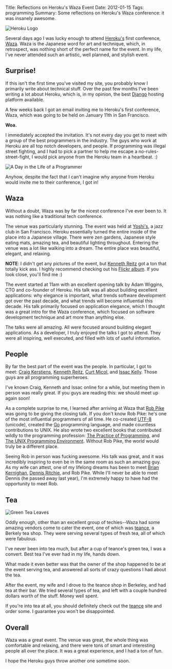 Title: Reflections on Heroku's Waza Event
Date: 2012-01-15
Tags: programming
Summary: Some reflections on Heroku's Waza conference: it was insanely awesome.


![Heroku Logo][]


Several days ago I was lucky enough to attend [Heroku's][] first conference,
[Waza][].  Waza is the Japanese word for art and technique, which, in
retrospect, was nothing short of the perfect name for the event.  In my life,
I've never attended such an artistic, well planned, and stylish event.


## Surprise!

If this isn't the first time you've visited my site, you probably know I
primarily write about technical stuff.  Over the past few months I've been
writing a lot about Heroku, which is, in my opinion, the best [Django][]
hosting platform available.

A few weeks back I got an email inviting me to Heroku's first conference, Waza,
which was going to be held on January 11th in San Francisco.

**Woa.**

I immediately accepted the invitation.  It's not every day you get to meet with
a group of the best programmers in the industry.  The guys who work at Heroku
are all top notch developers, and people.  If programming was illegal street
fighting, and I had to pick a partner to help me escape a
no-rules-street-fight, I would pick anyone from the Heroku team in a heartbeat.
:)

![A Day in the Life of a Programmer][]

Anyhow, despite the fact that I can't imagine why anyone from Heroku would
invite me to their conference, I got in!


## Waza

Without a doubt, Waza was by far the nicest conference I've ever been to.  It
was nothing like a traditional tech conference.

The venue was particularly stunning.  The event was held at [Yoshi's][], a jazz
club in San Francisco.  Heroku essentially turned the entire inside of the
place into a Japanese village.  There were zen gardens, Japanese style eating
mats, amazing tea, and beautiful lighting throughout.  Entering the venue was a
lot like walking into a dream.  The entire place was beautiful, elegant, and
relaxing.

**NOTE**: I didn't get any pictures of the event, but [Kenneth Reitz][] got a
ton that totally kick ass.  I highly recommend checking out his
[Flickr album][].  If you look close, you'll find me :)

The event started at 11am with an excellent opening talk by Adam Wiggins, CTO
and co-founder of Heroku.  His talk was all about building excellent
applications: why elegance is important, what trends software development got
over the past decade, and what trends will become influential this decade.  His
talk primarily focused on application elegance, which I thought was a great
intro for the Waza conference, which focused on software development technique
and art more than anything else.

The talks were all amazing.  All were focused around building elegant
applications.  As a developer, I truly enjoyed the talks I got to attend.  They
were all inspiring, well executed, and filled with lots of useful information.


## People

By far the best part of the event was the people.  In particular, I got to
meet: [Craig Kerstiens][], [Kenneth Reitz][], [Curt Micol][], and
[Issac Kelly][].  Those guys are all programming superheroes.

I've known Craig, Kenneth and Issac online for a while, but meeting them in
person was really great.  If you guys are reading this: we should meet up again
soon!

As a complete surprise to me, I learned after arriving at Waza that
[Rob Pike][] was going to be giving the closing talk.  If you don't know Rob
Pike: he's one of the most influential programmers of all time.  He co-created
[UTF-8][] (unicode), created the [Go][] programming language, and made
countless contributions to UNIX.  He also wrote two excellent books that
contributed wildly to the programming profession:
[The Practice of Programming][], and [The UNIX Programming Environment][].
Without Rob Pike, the world would truly be a different place.

Seeing Rob in person was fucking awesome.  His talk was great, and it was
incredibly inspiring to even be in the same room as such an amazing guy.  As my
wife can attest, one of my lifelong dreams has been to meet
[Brian Kernighan][], [Dennis Ritchie][], and Rob Pike.  While I'll never be
able to meet Dennis (he passed away last year), I'm extremely happy to have had
the opportunity to meet Rob.


## Tea

![Green Tea Leaves][]

Oddly enough, other than an excellent group of techies--Waza had some amazing
vendors come to cater the event, one of which was [teance][], a Berkely tea
shop.  They were serving several types of fresh tea, all of which were
fabulous.

I've never been into tea much, but after a cup of teance's green tea, I was a
convert.  Best tea I've ever had in my life, hands down.

What made it even better was that the owner of the shop happened to be at the
event serving tea, and answered all sorts of crazy questions I had about the
tea.

After the event, my wife and I drove to the teance shop in Berkeley, and had tea
at their bar.  We tried several types of tea, and left with a couple hundred
dollars worth of the stuff.  Money well spent.

If you're into tea at all, you should definitely check out the [teance][] site
and order some.  I guarantee you won't be disappointed.


## Overall

Waza was a great event.  The venue was great, the whole thing was comfortable
and relaxing, and there were tons of smart and interesting people all over the
place.  It was a great experience, and I had a ton of fun.

I hope the Heroku guys throw another one sometime soon.


  [Heroku Logo]: {filename}/images/2012/heroku-logo.png "Heroku Logo"
  [Heroku's]: http://www.heroku.com/ "Heroku"
  [Waza]: http://waza.heroku.com/ "Heroku Waza"
  [Django]: https://www.djangoproject.com/ "Django"
  [A Day in the Life of a Programmer]: {filename}/images/2012/a-day-in-the-life-of-a-programmer.png "A Day in the Life of a Programmer"
  [Yoshi's]: http://www.yoshis.com/sanfrancisco "Yoshi's Jazz Club"
  [Kenneth Reitz]: http://kennethreitz.org/ "Kenneth Reitz"
  [Flickr album]: http://www.flickr.com/photos/kennethreitz/sets/72157628841270129/ "Waza Flickr"
  [Craig Kerstiens]: http://www.craigkerstiens.com/ "Craig Kerstiens"
  [Curt Micol]: http://asenchi.com/ "Curt Micol"
  [Issac Kelly]: http://www.kellycreativetech.com/ "Issac Kelly"
  [Rob Pike]: http://en.wikipedia.org/wiki/Rob_Pike "Rob Pike Wikipedia"
  [UTF-8]: http://en.wikipedia.org/wiki/UTF-8 "UTF-8 Wikipedia"
  [Go]: http://golang.org/ "Go"
  [The Practice of Programming]: http://www.amazon.com/gp/product/020161586X/ref=as_li_ss_tl?ie=UTF8&camp=1789&creative=390957&creativeASIN=020161586X&linkCode=as2&tag=rdegges-20 "The Practice of Programming"
  [The UNIX Programming Environment]: http://www.amazon.com/gp/product/013937681X/ref=as_li_ss_tl?ie=UTF8&camp=1789&creative=390957&creativeASIN=013937681X&linkCode=as2&tag=rdegges-20 "The UNIX Programming Environment"
  [Brian Kernighan]: http://www.cs.princeton.edu/~bwk/ "Brian Kernighan"
  [Dennis Ritchie]: http://cm.bell-labs.com/who/dmr/ "Dennis Ritchie"
  [Green Tea Leaves]: {filename}/images/2012/green-tea-leaves.png "Green Tea Leaves"
  [teance]: http://www.teance.com/ "teance"
